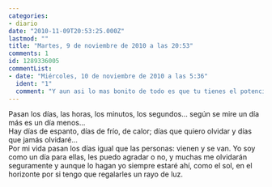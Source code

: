 ```yaml
---
categories:
- diario
date: "2010-11-09T20:53:25.000Z"
lastmod: ""
title: "Martes, 9 de noviembre de 2010 a las 20:53"
comments: 1
id: 1289336005
commentList:
- date: "Miércoles, 10 de noviembre de 2010 a las 5:36"
  ident: "1"
  comment: "Y aun asi lo mas bonito de todo es que tu tienes el potencial de ser mucho mas...  \nAprovechalo un poco mas"
---
```


Pasan los días, las horas, los minutos, los segundos... según se mire un día más es un día menos...  
Hay días de espanto, días de frío, de calor; días que quiero olvidar y días que jamás olvidaré...  
Por mi vida pasan los días igual que las personas: vienen y se van. Yo soy como un día para ellas, les puedo agradar o no, y muchas me olvidarán seguramente y aunque lo hagan yo siempre estaré ahí, como el sol, en el horizonte por si tengo que regalarles un rayo de luz.